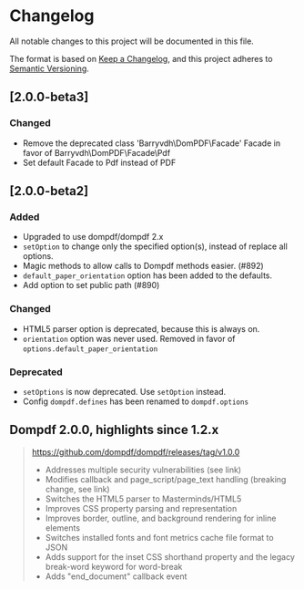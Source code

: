 # Changelog

All notable changes to this project will be documented in this file.

The format is based on [Keep a Changelog](https://keepachangelog.com/en/1.0.0/), and this project adheres to [Semantic Versioning](https://semver.org/spec/v2.0.0.html).

## [2.0.0-beta3]

### Changed

- Remove the deprecated class 'Barryvdh\DomPDF\Facade' Facade in favor of Barryvdh\DomPDF\Facade\Pdf
- Set default Facade to Pdf instead of PDF

## [2.0.0-beta2]

### Added

- Upgraded to use dompdf/dompdf 2.x
- `setOption` to change only the specified option(s), instead of replace all options.
- Magic methods to allow calls to Dompdf methods easier. (#892)
- `default_paper_orientation` option has been added to the defaults.
- Add option to set public path (#890)

### Changed

- HTML5 parser option is deprecated, because this is always on.
- `orientation` option was never used. Removed in favor of `options.default_paper_orientation`

### Deprecated

- `setOptions` is now deprecated. Use `setOption` instead.
- Config `dompdf.defines` has been renamed to `dompdf.options`

## Dompdf 2.0.0, highlights since 1.2.x

> https://github.com/dompdf/dompdf/releases/tag/v1.0.0
> - Addresses multiple security vulnerabilities (see link)
> - Modifies callback and page_script/page_text handling (breaking change, see link)
> - Switches the HTML5 parser to Masterminds/HTML5
> - Improves CSS property parsing and representation
> - Improves border, outline, and background rendering for inline elements
> - Switches installed fonts and font metrics cache file format to JSON
> - Adds support for the inset CSS shorthand property and the legacy break-word keyword for word-break
> - Adds "end_document" callback event
